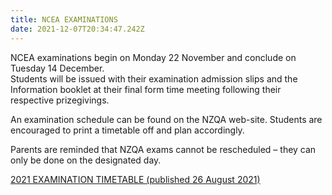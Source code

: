 ```yaml
---
title: NCEA EXAMINATIONS
date: 2021-12-07T20:34:47.242Z
---
```

NCEA examinations begin on Monday 22 November and conclude on Tuesday 14 December.  
Students will be issued with their examination admission slips and the Information booklet at their final form time meeting following their respective prizegivings.  

An examination schedule can be found on the NZQA web-site. Students are encouraged to print a timetable off and plan accordingly.  

Parents are reminded that NZQA exams cannot be rescheduled – they can only be done on the designated day.


[2021 EXAMINATION TIMETABLE (published 26 August 2021)](https://www.nzqa.govt.nz/assets/qualifications-and-standards/qualifications/ncea/exams-and-portfolios/examination-timetable.pdf)

